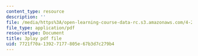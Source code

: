 ```yaml
---
content_type: resource
description: ''
file: /media/https%3A/open-learning-course-data-rc.s3.amazonaws.com/4-241j-theory-of-city-form-spring-2013/7721f70a13927177805e67b3d7c279b4_1KRy9nUmzfM.pdf
file_type: application/pdf
resourcetype: Document
title: 3play pdf file
uid: 7721f70a-1392-7177-805e-67b3d7c279b4
---
```

